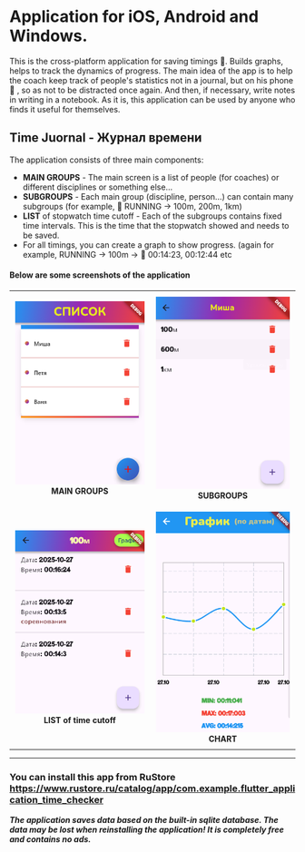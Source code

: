 # Application for iOS, Android and Windows.

  This is the cross-platform application for saving timings :floppy_disk:. Builds graphs, helps to track the dynamics of progress.
The main idea of the app is to help the coach keep track of people's statistics not in a journal, but on his phone :iphone: , so as not to be distracted once again. And then, if necessary, write notes in writing in a notebook. As it is, this application can be used by anyone who finds it useful for themselves.

## Time Juornal - Журнал времени
The application consists of three main components:
- **MAIN GROUPS** - The main screen is a list of people (for coaches) or different disciplines or something else...
- **SUBGROUPS** - Each main group (discipline, person...) can contain many subgroups (for example, :running: RUNNING -> 100m, 200m, 1km)
- **LIST** of stopwatch time cutoff - Each of the subgroups contains fixed time intervals. This is the time that the stopwatch showed and needs to be saved.
- For all timings, you can create a graph to show progress. (again for example, RUNNING -> 100m -> :checkered_flag: 00:14:23, 00:12:44 etc
#### Below are some screenshots of the application

<table>
  <tr>
    <td align="center" style="padding: 10px;">
      <img src="/assets/screenshots/1.png" alt="MAIN GROUPS" width="300"><br>
      <b>MAIN GROUPS</b>
    </td>
    <td align="center" style="padding: 10px;">
      <img src="/assets/screenshots/2.png" alt="SUBGROUPS" width="300"><br>
      <b>SUBGROUPS</b>
    </td>
  </tr>
  <tr>
    <td align="center" style="padding: 10px;">
      <img src="/assets/screenshots/3.png" alt="LIST" width="300"><br>
      <b>LIST of time cutoff</b>
    </td>
    <td align="center" style="padding: 10px;">
      <img src="/assets/screenshots/4.png" alt="LIST of time cutoff" width="300"><br>
      <b>CHART</b>
    </td>
  </tr>
</table>


---

### You can install this app from RuStore <https://www.rustore.ru/catalog/app/com.example.flutter_application_time_checker>
***The application saves data based on the built-in sqlite database. The data may be lost when reinstalling the application! It is completely free and contains no ads.***
